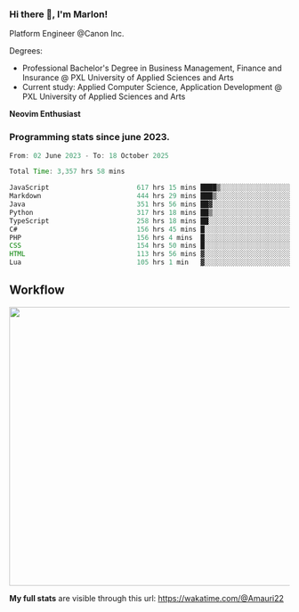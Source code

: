 
### Hi there 👋, I'm Marlon!

Platform Engineer @Canon Inc.

Degrees: 
- Professional Bachelor's Degree in Business Management, Finance and Insurance @ PXL University of Applied Sciences and Arts
- Current study: Applied Computer Science, Application Development @ PXL University of Applied Sciences and Arts

**Neovim Enthusiast**

### Programming stats since june 2023.
<!--START_SECTION:waka-->

```java
From: 02 June 2023 - To: 18 October 2025

Total Time: 3,357 hrs 58 mins

JavaScript                      617 hrs 15 mins ████▒░░░░░░░░░░░░░░░░░░░░   17.99 %
Markdown                        444 hrs 29 mins ███▒░░░░░░░░░░░░░░░░░░░░░   12.96 %
Java                            351 hrs 56 mins ██▓░░░░░░░░░░░░░░░░░░░░░░   10.26 %
Python                          317 hrs 18 mins ██▒░░░░░░░░░░░░░░░░░░░░░░   09.25 %
TypeScript                      258 hrs 18 mins ██░░░░░░░░░░░░░░░░░░░░░░░   07.53 %
C#                              156 hrs 45 mins █░░░░░░░░░░░░░░░░░░░░░░░░   04.57 %
PHP                             156 hrs 4 mins  █░░░░░░░░░░░░░░░░░░░░░░░░   04.55 %
CSS                             154 hrs 50 mins █░░░░░░░░░░░░░░░░░░░░░░░░   04.51 %
HTML                            113 hrs 56 mins ▓░░░░░░░░░░░░░░░░░░░░░░░░   03.32 %
Lua                             105 hrs 1 min   ▓░░░░░░░░░░░░░░░░░░░░░░░░   03.06 %
```

<!--END_SECTION:waka-->

## Workflow
<a href="https://wakatime.com"><img width="750" height="500" src="https://wakatime.com/share/@Amauri22/c9755ad7-b574-44e4-a9ee-ddb3582724ea.png" /></a>

**My full stats** are visible through this url: https://wakatime.com/@Amauri22
